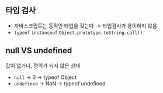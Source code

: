 ## 타입 검사

- 자바스크립트는 동적인 타입을 갖는다 -> 타입검사가 용이하지 않음
- `typeof` `instanceof` `Object.prototype.toString.call()`

## null VS undefined

값이 없거나, 정의가 되지 않은 상태

- `null` -> 0 -> typeof Object
- `undefined` -> NaN -> typeof undefined
